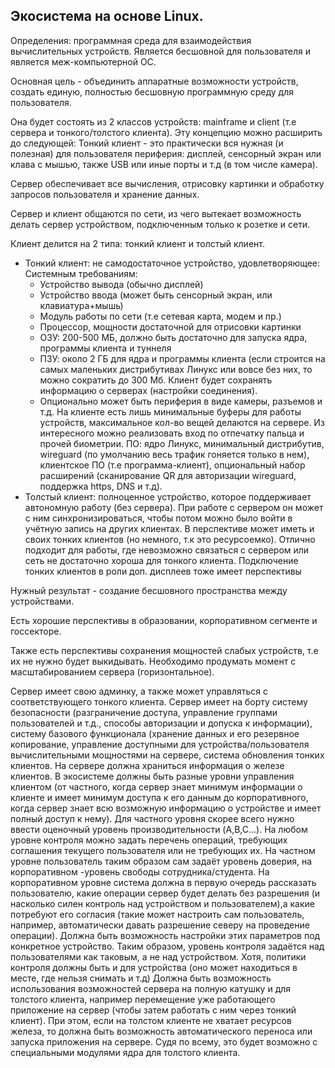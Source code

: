 ## Экосистема на основе Linux.

Определения: программная среда для взаимодействия вычислительных устройств. Является бесшовной для пользователя и является меж-компьютерной ОС.

Основная цель \- объединить аппаратные возможности устройств, создать единую, полностью бесшовную программную среду для пользователя.

Она будет состоять из 2 классов устройств: mainframe и client (т.е сервера и тонкого/толстого клиента).
Эту концепцию можно расширить до следующей:
Тонкий клиент \- это практически вся нужная (и полезная) для пользователя периферия: дисплей, сенсорный экран или клава с мышью, также USB или иные порты и т.д (в том числе камера).

Сервер обеспечивает все вычисления, отрисовку картинки и обработку запросов пользователя и хранение данных.

Сервер и клиент общаются по сети, из чего вытекает возможность делать сервер устройством, подключенным только к розетке и сети.

Клиент делится на 2 типа: тонкий клиент и толстый клиент.

- Тонкий клиент: не самодостаточное устройство, удовлетворяющее:
    Системным требованиям:
    - Устройство вывода (обычно дисплей)
    - Устройство ввода (может быть сенсорный экран, или клавиатура+мышь)
    - Модуль работы по сети (т.е сетевая карта, модем и пр.)
    - Процессор, мощности достаточной для отрисовки картинки
    - ОЗУ: 200-500 МБ, должно быть достаточно для запуска ядра, программы клиента и туннеля
    - ПЗУ: около 2 ГБ для ядра и программы клиента (если строится на самых маленьких дистрибутивах Линукс или вовсе без них, то можно сократить до 300 Мб. Клиент будет сохранять информацию о серверах (настройки соединения).
    - Опционально может быть периферия в виде камеры, разъемов и т.д. На клиенте есть лишь минимальные буферы для работы устройств, максимальное кол-во вещей делаются на сервере. Из интересного можно реализовать вход по отпечатку пальца и прочей биометрии.
        ПО: ядро Линукс, минимальный дистрибутив, wireguard (по умолчанию весь трафик гоняется только в нем), клиентское ПО (т.е программа-клиент), опциональный набор расширений (сканирование QR для авторизации wireguard, поддержка https, DNS и т.д).
- Толстый клиент: полноценное устройство, которое поддерживает автономную работу (без сервера). При работе с сервером он может с ним синхронизироваться, чтобы потом можно было войти в учётную запись на других клиентах. В перспективе может иметь и своих тонких клиентов (но немного, т.к это ресурсоемко). Отлично подходит для работы, где невозможно связаться с сервером или сеть не достаточно хороша для тонкого клиента. Подключение тонких клиентов в роли доп. дисплеев тоже имеет перспективы

Нужный результат \- создание бесшовного пространства между устройствами.

Есть хорошие перспективы в образовании, корпоративном сегменте и госсекторе.

Также есть перспективы сохранения мощностей слабых устройств, т.е их не нужно будет выкидывать.
Необходимо продумать момент с масштабированием сервера (горизонтальное).

Сервер имеет свою админку, а также может управляться с соответствующего тонкого клиента.
Сервер имеет на борту систему безопасности (разграничение доступа, управление группами пользователей и т.д., способы авторизации и допуска к информации), систему базового функционала (хранение данных и его резервное копирование, управление доступными для устройства/пользователя вычислительными мощностями на сервере, система обновления тонких клиентов. На сервере должна храниться информация о железе клиентов. В экосистеме должны быть разные уровни управления клиентом (от частного, когда сервер знает минимум информации о клиенте и имеет минимум доступа к его данным до корпоративного, когда сервер знает всю возможную информацию о устройстве и имеет полный доступ к нему). Для частного уровня скорее всего нужно ввести оценочный уровень производительности (A,B,C...). На любом уровне контроля можно задать перечень операций, требующих соглашения текущего пользователя или не требующих их. На частном уровне пользователь таким образом сам задаёт уровень доверия, на корпоративном -уровень свободы сотрудника/студента. На корпоративном уровне система должна в первую очередь рассказать пользователю, какие операции сервер будет делать без разрешения (и насколько силен контроль над устройством и пользователем),а какие потребуют его согласия (такие может настроить сам пользователь, например, автоматически давать разрешение северу на проведение операции). Должна быть возможность настройки этих параметров под конкретное устройство.
Таким образом, уровень контроля задаётся над пользователями как таковым, а не над устройством. Хотя, политики контроля должны быть и для устройства (оно может находиться в месте, где нельзя снимать и т.д)
Должна быть возможность использования возможностей сервера на полную катушку и для толстого клиента, например перемещение уже работающего приложение на сервер (чтобы затем работать с ним через тонкий клиент). При этом, если на толстом клиенте не хватает ресурсов железа, то должна быть возможность автоматического переноса или запуска приложения на сервере. Судя по всему, это будет возможно с специальными модулями ядра для толстого клиента.